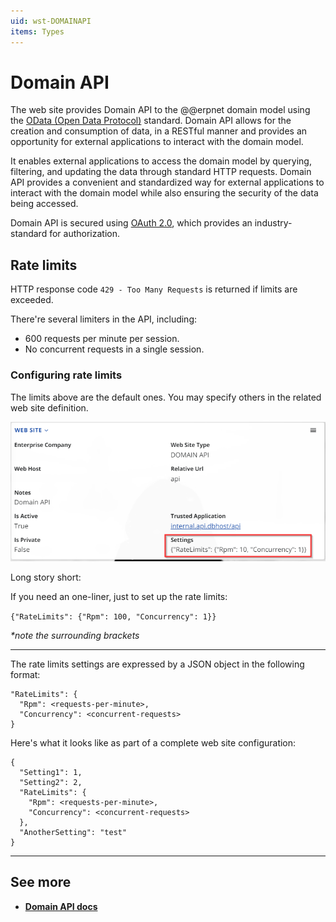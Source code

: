 ```yaml
---
uid: wst-DOMAINAPI
items: Types
---
```


# Domain API

The web site provides Domain API to the @@erpnet domain model using the [OData (Open Data Protocol)](https://www.odata.org/) standard. Domain API allows for the creation and consumption of data, in a RESTful manner and provides an opportunity for external applications to interact with the domain model. 

It enables external applications to access the domain model by querying, filtering, and updating the data through standard HTTP requests. Domain API provides a convenient and standardized way for external applications to interact with the domain model while also ensuring the security of the data being accessed.

Domain API is secured using [OAuth 2.0](https://oauth.net/2/), which provides an industry-standard for authorization.

## Rate limits

HTTP response code `429 - Too Many Requests` is returned if limits are exceeded.

There're several limiters in the API, including:
- 600 requests per minute per session.
- No concurrent requests in a single session.

### Configuring rate limits

The limits above are the default ones. You may specify others in the related web site definition.

![Web-site-settings](../pictures/website-settings.png)

Long story short:

If you need an one-liner, just to set up the rate limits:

`{"RateLimits": {"Rpm": 100, "Concurrency": 1}}`

_*note the surrounding brackets_

---

The rate limits settings are expressed by a JSON object in the following format:
```
"RateLimits": {
  "Rpm": <requests-per-minute>,
  "Concurrency": <concurrent-requests>
}
```

Here's what it looks like as part of a complete web site configuration:
```
{
  "Setting1": 1,
  "Setting2": 2,
  "RateLimits": {
    "Rpm": <requests-per-minute>,
    "Concurrency": <concurrent-requests>
  },
  "AnotherSetting": "test"
}
```

-------------
## See more

- **[Domain API docs](https://docs.erp.net/dev/domain-api/index.html)**
